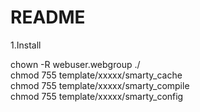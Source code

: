 README
=======================================
1.Install

chown -R webuser.webgroup ./  
chmod 755 template/xxxxx/smarty_cache  
chmod 755 template/xxxxx/smarty_compile  
chmod 755 template/xxxxx/smarty_config  

